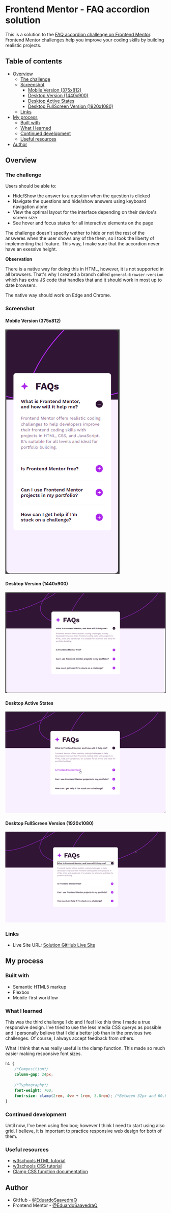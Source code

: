 # Frontend Mentor - FAQ accordion solution

This is a solution to the [FAQ accordion challenge on Frontend Mentor](https://www.frontendmentor.io/challenges/faq-accordion-wyfFdeBwBz). Frontend Mentor challenges help you improve your coding skills by building realistic projects. 

## Table of contents

- [Overview](#overview)
  - [The challenge](#the-challenge)
  - [Screenshot](#screenshot)
    - [Mobile Version (375x812)](#mobile-version-(375x812))
    - [Desktop Version (1440x900)](#desktop-version-(1440x900))
    - [Desktop Active States](#desktop-active-states)
    - [Desktop FullScreen Version (1920x1080)](#desktop-fullscreen-version-(1920x1080))
  - [Links](#links)
- [My process](#my-process)
  - [Built with](#built-with)
  - [What I learned](#what-i-learned)
  - [Continued development](#continued-development)
  - [Useful resources](#useful-resources)
- [Author](#author)

## Overview

### The challenge

Users should be able to:

- Hide/Show the answer to a question when the question is clicked
- Navigate the questions and hide/show answers using keyboard navigation alone
- View the optimal layout for the interface depending on their device's screen size
- See hover and focus states for all interactive elements on the page

The challenge doesn't specify wether to hide or not the rest of the answeres when the user shows any of the them, so I took the liberty of implementing that feature. This way, I make sure that the accordion never have an exessive height.

**Observation**

There is a native way for doing this in HTML, however, it is not supported in all browsers. That's why I created a branch called ```general-browser-version``` which has extra JS code that handles that and it should work in most up to date browsers.

The native way should work on Edge and Chrome.

### Screenshot

#### Mobile Version (375x812)

![Mobile screenshot 375x812](./screenshots/Mobile_375x812.png)

#### Desktop Version (1440x900)

![Desktop screenshot 1440x900](./screenshots/Desktop_1440x900.png)

#### Desktop Active States

![Desktop active states screenshot](./screenshots/Desktop_active_states.png)

#### Desktop FullScreen Version (1920x1080)

![Desktop fullscreen screenshot](./screenshots/Desktop_fullscreen.png)

### Links

- Live Site URL: [Solution GitHub Live Site](https://eduardosaavedraq.github.io/ESQ_faq-accordion-main/)
## My process

### Built with

- Semantic HTML5 markup
- Flexbox
- Mobile-first workflow

### What I learned

This was the third challenge I do and I feel like this time I made a true responsive design. I've tried to use the less media CSS querys as possible and I personally believe that I did a better job than in the previous two challenges. Of course, I always accept feedback from others.

What I think that was really useful is the clamp function. This made so much easier making responsive font sizes.

```css
h1 {
    /*Composition*/
    column-gap: 24px;

    /*Typhography*/
    font-weight: 700;
    font-size: clamp(2rem, 4vw + 1rem, 3.8rem); /*Between 32px and 60.8px (normal)*/
}
```

### Continued development

Until now, I've been using flex box; however I think I need to start using also grid. I believe, it is important to practice responsive web design for both of them.

### Useful resources

- [w3schools HTML tutorial](https://www.w3schools.com/html/default.asp)
- [w3schools CSS tutorial](https://www.w3schools.com/css/default.asp)
- [Clamp CSS function documentation](https://developer.mozilla.org/en-US/docs/Web/CSS/clamp)

## Author

- GitHub - [@EduardoSaavedraQ](https://github.com/EduardoSaavedraQ)
- Frontend Mentor - [@EduardoSaavedraQ](https://www.frontendmentor.io/profile/EduardoSaavedraQ)